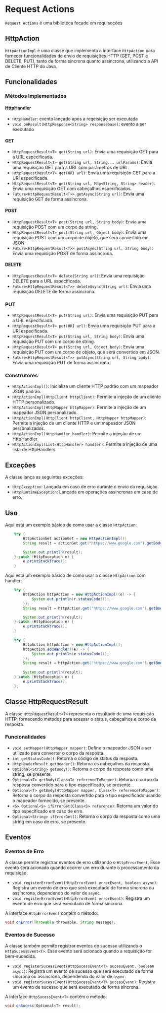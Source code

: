 # Request Actions

`Request Actions` é uma biblioteca focade em requisoções

## HttpAction

`HttpActionImpl` é uma classe que implementa a interface `HttpAction` para fornecer funcionalidades de envio de requisições HTTP (GET, POST e DELETE, PUT), tanto de forma síncrona quanto assíncrona, utilizando a API de Cliente HTTP do Java.

## Funcionalidades

### Métodos Implementados

#### HttpHandler

- `HttpHandler`: evento lançado apos a reqeisição ser executada
- `void onResult(HttpResponse<String> responsebase)`: evento a ser executado

#### GET

- `HttpRequestResult<T> get(String url)`: Envia uma requisição GET para a URL especificada.
- `HttpRequestResult<T> get(String url, String... urlParams)`: Envia uma requisição GET para a URL com parâmetros de URL.
- `HttpRequestResult<T> get(URI url)`: Envia uma requisição GET para a URI especificada.
- `HttpRequestResult<T> get(String url, Map<String, String> header)`: Envia uma requisição GET com cabeçalhos especificados.
- `Future<HttpRequestResult<T>> getAsync(String url)`: Envia uma requisição GET de forma assíncrona.

#### POST

- `HttpRequestResult<T> post(String url, String body)`: Envia uma requisição POST com um corpo de string.
- `HttpRequestResult<T> post(String url, Object body)`: Envia uma requisição POST com um corpo de objeto, que será convertido em JSON.
- `Future<HttpRequestResult<T>> postAsync(String url, String body)`: Envia uma requisição POST de forma assíncrona.

#### DELETE

- `HttpRequestResult<T> delete(String url)`: Envia uma requisição DELETE para a URL especificada.
- `Future<HttpRequestResult<T>> deleteAsync(String url)`: Envia uma requisição DELETE de forma assíncrona.

### PUT

- `HttpRequestResult<T> put(String url)`: Envia uma requisição PUT para a URL especificada.
- `HttpRequestResult<T> put(URI url)`: Envia uma requisição PUT para a URI especificada.
- `HttpRequestResult<T> put(String url, String body)`: Envia uma requisição PUT com um corpo de string.
- `HttpRequestResult<T> put(String url, Object body)`: Envia uma requisição PUT com um corpo de objeto, que será convertido em JSON.
- `Future<HttpRequestResult<T>> putAsync(String url, String body)`: Envia uma requisição PUT de forma assíncrona.


### Construtores

- `HttpActionImpl()`: Inicializa um cliente HTTP padrão com um mapeador JSON padrão.
- `HttpActionImpl(HttpClient httpClient)`: Permite a injeção de um cliente HTTP personalizado.
- `HttpActionImpl(HttpMapper httpMapper)`: Permite a injeção de um mapeador JSON personalizado.
- `HttpActionImpl(HttpClient httpClient, HttpMapper httpMapper)`: Permite a injeção de um cliente HTTP e um mapeador JSON personalizados.
- `HttpActionImpl(HttpHandler handler)`:  Permite a injeção de um HttpHandler
- `HttpActionImpl(List<HttpHandler> handler)`:  Permite a injeção de uma lista de HttpHandlers

## Exceções

A classe lança as seguintes exceções:

- `HttpException`: Lançada em caso de erro durante o envio da requisição.
- `HttpRuntimeException`: Lançada em operações assíncronas em caso de erro.

## Uso

Aqui está um exemplo básico de como usar a classe `HttpAction`:

```java
    try {
        HttpActionGet actionGet = new HttpActionImpl();
        String result = actionGet.get("https://www.google.com").getBody().get();

        System.out.println(result);
    } catch (HttpException e) {
        e.printStackTrace();
    }
```

Aqui está um exemplo básico de como usar a classe `HttpAction` com handler:
```java
    try {
        HttpAction httpAction = new HttpActionImpl((e) -> {
            System.out.println(r.statusCode());
        });
        String result = httpAction.get("https://www.google.com").getBody().get();

        System.out.println(result);
    } catch (HttpException e) {
        e.printStackTrace();
    }
```

```java
    try {
        HttpAction httpAction = new HttpActionImpl();
        httpAction.addHandler((e) -> {
            System.out.println(e.statusCode());
        });
        String result = httpAction.get("https://www.google.com").getBody().get();
    
        System.out.println(result);
    } catch (HttpException e) {
        e.printStackTrace();
    };
```

## Classe HttpRequestResult

A classe `HttpRequestResult<T>` representa o resultado de uma requisição HTTP, fornecendo métodos para acessar o status, cabeçalhos e corpo da resposta.

### Funcionalidades

- `void setMapper(HttpMapper mapper)`: Define o mapeador JSON a ser utilizado para converter o corpo da resposta.
- `int getStatusCode()`: Retorna o código de status da resposta.
- `HttpHeaderResult getHeader()`: Retorna os cabeçalhos da resposta.
- `Optional<String> getBody()`: Retorna o corpo da resposta como uma string, se presente.
- `Optional<T> getBody(Class<T> referenceToMapper)`: Retorna o corpo da resposta convertido para o tipo especificado, se presente.
- `Optional<T> getBody(HttpMapper mapper, Class<T> referenceToMapper)`: Retorna o corpo da resposta convertido para o tipo especificado usando o mapeador fornecido, se presente.
- `<S> Optional<S> ifErrorGet(Class<S> reference)`: Retorna um valor do tipo especificado em caso de erro.
- `Optional<String> ifErrorGet()`: Retorna o corpo da resposta como uma string em caso de erro, se presente.

## Eventos

### Eventos de Erro

A classe permite registrar eventos de erro utilizando o `HttpErrorEvent`. Esse evento será acionado quando ocorrer um erro durante o processamento da requisição.

- `void registerErrorEvent(HttpErrorEvent errorEvent, boolean async)`: Registra um evento de erro que será executado de forma síncrona ou assíncrona, dependendo do valor de `async`.
- `void registerErrorEvent(HttpErrorEvent errorEvent)`: Registra um evento de erro que será executado de forma síncrona.

A interface `HttpErrorEvent` contém o método:

```java
void onError(Throwable throwable, String message);
```

### Eventos de Sucesso

A classe também permite registrar eventos de sucesso utilizando o `HttpSucessEvent<T>`. Esse evento será acionado quando a requisição for bem-sucedida.

- `void registerSucessEvent(HttpSucessEvent<T> sucessEvent, boolean async)`: Registra um evento de sucesso que será executado de forma síncrona ou assíncrona, dependendo do valor de `async`.
- `void registerSucessEvent(HttpSucessEvent<T> sucessEvent)`: Registra um evento de sucesso que será executado de forma síncrona.

A interface `HttpSucessEvent<T>` contém o método:

```java
void onSucess(Optional<T> result);
```